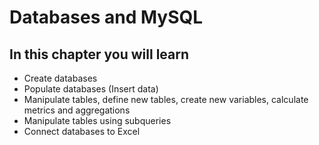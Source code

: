 # Databases and MySQL

## In this chapter you will learn

- Create databases
- Populate databases (Insert data)
- Manipulate tables, define new tables, create new variables, calculate metrics and aggregations
- Manipulate tables using subqueries
- Connect databases to Excel
